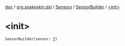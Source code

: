 [doc](../../../index.md) / [org.snakeskin.dsl](../../index.md) / [Sensors](../index.md) / [SensorBuilder](index.md) / [&lt;init&gt;](./-init-.md)

# &lt;init&gt;

`SensorBuilder(sensor: `[`T`](index.md#T)`)`